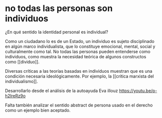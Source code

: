 # no todas las personas son individuos
¿En qué sentido la identidad personal es individual?

Como un ciudadano lo es de un Estado, un individuo es sujeto disciplinado en algún marco individualista, que lo constituye emocional, mental, social y culturalmente como tal. No todas las personas pueden entenderse como individuos, como muestra la necesidad teórica de algunos constructos como [[dividuo]].

Diversas críticas a las teorías basadas en individuos muestran que es una condición necesaria ideológicamente. Por ejemplo, la [[crítica marxista del individualismo]].

Desarrollarlo desde el análisis de la autoayuda Eva illouz https://youtu.be/p-h2IreRz9o

Falta también analizar el sentido abstract de persona usado en el derecho como un ejemplo bien aceptado.
